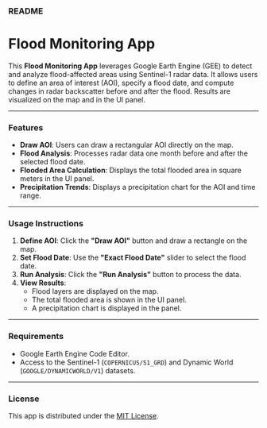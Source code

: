 ### **README**

# Flood Monitoring App

This **Flood Monitoring App** leverages Google Earth Engine (GEE) to detect and analyze flood-affected areas using Sentinel-1 radar data. It allows users to define an area of interest (AOI), specify a flood date, and compute changes in radar backscatter before and after the flood. Results are visualized on the map and in the UI panel.

---

### **Features**
- **Draw AOI**: Users can draw a rectangular AOI directly on the map.
- **Flood Analysis**: Processes radar data one month before and after the selected flood date.
- **Flooded Area Calculation**: Displays the total flooded area in square meters in the UI panel.
- **Precipitation Trends**: Displays a precipitation chart for the AOI and time range.

---

### **Usage Instructions**
1. **Define AOI**: Click the **"Draw AOI"** button and draw a rectangle on the map.
2. **Set Flood Date**: Use the **"Exact Flood Date"** slider to select the flood date.
3. **Run Analysis**: Click the **"Run Analysis"** button to process the data.
4. **View Results**:
   - Flood layers are displayed on the map.
   - The total flooded area is shown in the UI panel.
   - A precipitation chart is displayed in the panel.

---

### **Requirements**
- Google Earth Engine Code Editor.
- Access to the Sentinel-1 (`COPERNICUS/S1_GRD`) and Dynamic World (`GOOGLE/DYNAMICWORLD/V1`) datasets.

---

### **License**
This app is distributed under the [MIT License](LICENSE).
